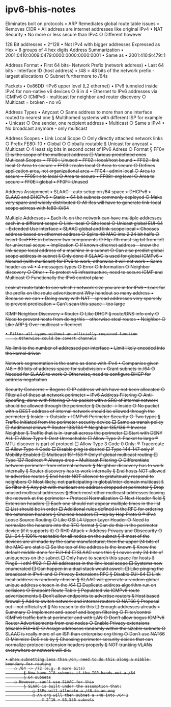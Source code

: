 # ipv6-bhis-notes

Eliminates bolt on protocols
	• ARP
Remediates global route table issues
	• Removes CIDR
	• All address are internet addresses like original IPv4
	• NAT
Security
	• No more or less secure than IPv4
		○ Different however

128 Bit addresses
	• 2^128
	• Not IPv4 with bigger addresses
Expressed as Hex
	• 8 groups of 4 hex digits
Address Summarization
	• 2001:0410:0009:0479:0000:0000:0000:0001
	• Same as
	• 2001:410:9:479::1

Address Format
	• First 64 bits- Network Prefix (network address)
	• Last 64 bits - Interface ID (host address)
	• /48 = 48 bits of the network prefix - largest allocations
		○ Subnet furthermore to /64s

Packets
	• 0x86DD -IPv6 upper level (L2 ethernet)
	• IPv6 tunneled inside IPv4 for non-native v6 devices
		○ 6 in 4
	• Ethernet to IPv6 addresses via ICMPv6
		○ ICMPv6 - multicast for neighbor and router discovery
		○ Multicast = broken - no v6

Address Types
	• Anycast
		○ Same address to more than one interface routed to nearest one
			§ Multihomed systems with different ISP for example
	• Unicast
		○ One sender, one recipient address
	• Multicast
		○ Same s IPv4
	• No broadcast anymore - only multicast

Address Scopes
	• Link Local Scope
		○ Only directly attached network links
		○ Prefix FE80::10
	• Global
		○ Globally routable
			§ Unicast for anycast
	• Multicast
		○ 4 least sig bits in second octet of IPv6 Adress
		○ Format
			§ FF0<s>::
				□ <s> is the scope of the multicast address
				□ Various predefined ones
Mutlicast Scopes
	• FF00:: Unused
	• FF02:: local/host bound
	• FF02:: link local
		○ Area to secure
	• FF03:: realm local
		○ Area to secure
		○ Defines application area, not organizational area
	• FF04:: admin local
		○ Area to secure
	• FF05:: site local
		○ Area to secure
	• FF08:: org level
		○ Area to secure
	• FF0E:: global
	• FF0F:: Unused
		
Address Assignment
	• SLAAC - auto setup on /64 space
	• DHCPv6
	• SLAAC and DHCPv6
	• Static
	• 64 bit subnets commonly deployed
		○ Make very spare and widely distributed
		○ All ifcs will have to generate link-local scope adrress with fe80::0/64

Multiple Addresses
	• Each ifc on the network can have multiple addresses each in a different scope
		○ Link-local
		○ Site local
		○ Unicast global
EUI-64 - Extended Use Interface
	• SLAAC global and link-scope local
	• Chooses address based on ethernet address
		○ Splits 48 MAC into 2 24 bit halfs
		○ Insert 0cxFFFE in between two components
		○ Flip 7th most sig bit from left for universal scope
	• Implication
		○ If known ethernet address - know the link scope local address of a machine in a subnet
		○ Can also predict global scope address in subnet
			§ Only done if SLAAC is used for global
ICMPv6
	• Needed (with multicast) for IPv6 to work, otherwise it will not work
	• Same header as v4
	• 4 messages types
		○ Error
		○ Information
		○ Neighbor discovery
		○ Other
	• To protect v6 infrastructure, need to secure ICMP and Multicast
		○ Functionally the IPv6 control plane

Look at route table to see which / network size you are in for IPv6 - Look for the prefix on the route advertisement
Why handout so many address
	• Because we can
	• Doing away with NAT - spread addresses very sparsely to prevent predication
	• Can't scan this space - too large

ICMP Neighbor Discovery
	• Router
		○ Like DHCP
			§ route/DNS info only
		○ Need to prevent hosts from doing this - otherwise steal routes
	• Neighbor
		○ Like ARP
			§ Over multicast
	• Redirect
		
	• Filter all types without an officially required function
		○ Otherwise could be covert channels

No limit to the number of addressed per interface
	• Limit likely encoded into the kernel driver.

Network segmentation is the same as done with IPv4
	• Companies given /48
	• 80 bits of address space for subdivision
	• Grant subnets in /64
		○ Needed for SLAAC to work
		○ Otherwise, need to configure DHCP for address negotiation

Security Concerns
	• Bogons
		○ IP address which have not been allocated
		○ Filter all of these at network perimeter
	• IPv6 Address Filtering
		○ Anti-Spoofing, done with filtering
		○ No packet with a SRC of internal network should be allowed through the perimeter
			§ Outside -> Inside
		○ No packet with a DEST address of internal network should be allowed through the perimeter
			§ Inside -> Outside
	• ICMPv6 Perimeter Security
		○ Two types
			§ Traffic initiated from the perimeter security device
				□ Same as transit policy
				□ Additional allows
					® Router 133/134
					® Neighbor 135/136
					® Inverse Neighbor
			§ Traffic that is in-transit across the perimeter
				□ Start with DENY ALL
				□ Allow Type 1: Dest Unreachable
				□ Allow Type 2: Packet to large
					® MTU discover is part of protocol
				□ Allow Type 3 Code 0 Only:
					® Traceroute
				□ Allow Type 4 Code
				□ Disable ping is desired
				□ Type 144-147 only if Mobility Enabled
				□ Multicast 151-153
					® Only if global multicast routing
				□ Type 137 Redirect
					® Always drop
	• Multicast Filtering
		○ Differentiate between perimeter from internal network
			§ Neighbor discovery has to work internally
			§ Router discovery has to work internally
			§ End hosts NOT allowed to advertise routes
			§ End hosts NOT allowed to gratuitously respond to neighbors
		○ Most likely, not participating in global/inter-domain multicast
			§ So filter it
			§ Any pkt with multicast src address dropped at perimeter
			§ Drop unused multicast addresses
			§ Block most other multicast addresses leaving the network at the perimeter
	• Protocol Normalization
		○ Next Header field
			§ Extension headers
				□ Each one should not appear multiple times in the list
				□ List should be in order
				□ Additional rules defined in the RFC for ordering the extension headers
			§ Chained headers
				□ Hop by Hop Proto 0
					® IPv4 Loose Source Routing
		○ Like OSI L4 Upper Layer Header
		○ Need to normalize the headers into the RFC format
			§ Can do this in the perimeter device (if it supports it)
		○ RH0 Attack
	• Address Privacy and Obsecurity
		○ EUI-64
			§ 100% reachable for all nodes on the subnet
			§ If most of the devices are all made by the same manufacturer, then the upper 24 bits of the MAC are static
				□ So the top of the address is the known
			§ Know the default middle done for EUI-64
				□ SLAAC uses this
			§ Leaves only 24 bits of uniqueness on the subnet
				□ Only have to search this space for hosts
			§ Ping6 -i eth1 ff02::1
				□ All addresses in the link-local scope
				□ Systems now enumerated
				□ Can happen in a dual stack would aswell.
				□ Like pinging the broadcast in IPv4 land
		○ Privacy Extensions RFC
			§ Disable EUI-64
				□ Link local address is randomly chosen
			§ SLAAC will generate a random global unique address chosen in the /64
				□ Duplicate address algorithm run on collisions
		○ Endpoint Route Table
			§ Populated via ICMPv6 route advertisements
			§ Don’t allow endpoints to advertise routers
			§ Host based firewall
			§ Add to switch network and internal routers
		○ NAT66
			§ Proposal out - not official yet
			§ No reason to do this
				□ Enough addresses already
	• Summary
		○ Implement anti-spoof and bogon filtering
		○ Filter/control ICMPv6 traffic both at perimeter and with LAN
		○ Don’t allow bogus ICMPv6 Router Advertisements from end nodes
		○ Enable Privacy extensions (disable EUI-64)
		○ Assign addresses randomly within the sizable subnets
		○ SLAAC is really more of an ISP than enterprise org thing
		○ Don’t use NAT66
		○ Minimize DoS risk by
			§ Choosing perimeter security deices that can normalize protocol extension headers properly
			§ NOT trunking VLANs everywhere or network will die.
					
	• When subnetting less than /64, need to do this along a nibble boundary for routing
		○ /64 -> /72 (e.g. 8 more bits)
			§ Now have 2^8 subnets if the ISP hands out a /64
			§ 64 subnets
		○ However, can't use SLAAC for this
			§ SLAAC is built under the assumption that:
				□ ISPs will allocate a /48 to an org
				□ An org will then subnet a /48 into /64'2
					® 2^16 = 65,536 subnets
